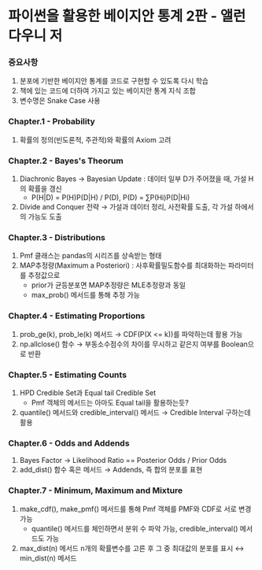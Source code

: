 # 파이썬을 활용한 베이지안 통계 2판 - 앨런 다우니 저

### 중요사항
1. 분포에 기반한 베이지안 통계를 코드로 구현할 수 있도록 다시 학습
2. 책에 있는 코드에 더하여 가지고 있는 베이지안 통계 지식 조합
3. 변수명은 Snake Case 사용

### Chapter.1 - Probability
1. 확률의 정의(빈도론적, 주관적)와 확률의 Axiom 고려

### Chapter.2 - Bayes's Theorum
1. Diachronic Bayes → Bayesian Update : 데이터 일부 D가 주어졌을 때, 가설 H의 확률을 갱신
    - P(H|D) = P(H)P(D|H) / P(D), P(D) = ∑P(Hi)P(D|Hi)
2. Divide and Conquer 전략 → 가설과 데이터 정리, 사전확률 도출, 각 가설 하에서의 가능도 도출

### Chapter.3 - Distributions
1. Pmf 클래스는 pandas의 시리즈를 상속받는 형태
2. MAP추정량(Maximum a Posteriori) : 사후확률밀도함수를 최대화하는 파라미터를 추정값으로
    - prior가 균등분포면 MAP추정량은 MLE추정량과 동일
    - max_prob() 메서드를 통해 추정 가능

### Chapter.4 - Estimating Proportions
1. prob_ge(k), prob_le(k) 메서드 → CDF(P(X <= k))를 파악하는데 활용 가능
2. np.allclose() 함수 → 부동소수점수의 차이를 무시하고 같은지 여부를 Boolean으로 반환

### Chapter.5 - Estimating Counts
1. HPD Credible Set과 Equal tail Credible Set
    - Pmf 객체의 메서드는 아마도 Equal tail을 활용하는듯?
2. quantile() 메서드와 credible_interval() 메서드 → Credible Interval 구하는데 활용

### Chapter.6 - Odds and Addends
1. Bayes Factor → Likelihood Ratio == Posterior Odds / Prior Odds
2. add_dist() 함수 혹은 메서드 → Addends, 즉 합의 분포를 표현

### Chapter.7 - Minimum, Maximum and Mixture
1. make_cdf(), make_pmf() 메서드를 통해 Pmf 객체를 PMF와 CDF로 서로 변경 가능
    - quantile() 메서드를 체인하면서 분위 수 파악 가능, credible_interval() 메서드도 가능
2. max_dist(n) 메서드 n개의 확률변수를 고른 후 그 중 최대값의 분포를 표시 ↔ min_dist(n) 메서드